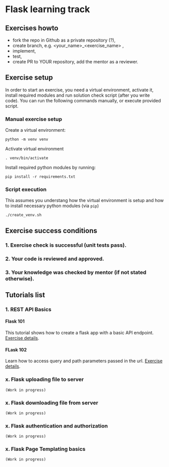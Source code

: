 # Flask learning track

## Exercises howto

- fork the repo in Github as a private repository (?), 
- create branch, e.g. <your_name>_<exercise_name> , 
- implement,
- test,
- create PR to YOUR repository, add the mentor as a reviewer.

## Exercise setup

In order to start an exercise, you need a virtual environment, activate it,
install required modules and run solution check script (after you write code).
You can run the following commands manually, or execute provided script.

### Manual exercise setup
Create a virtual environment:

    python -m venv venv

Activate virtual environment
    
    . venv/bin/activate


Install required python modules by running:

    pip install -r requirements.txt

### Script execution
This assumes you understang how the virtual environment is setup 
and how to install necessary python modules (via `pip`)

    ./create_venv.sh


## Exercise success conditions

### 1. Exercise check is successful (unit tests pass).
### 2. Your code is reviewed and approved.
### 3. Your knowledge was checked by mentor (if not stated otherwise).

## Tutorials list

### 1. REST API Basics
#### Flask 101

This tutorial shows how to create a flask app with a basic API endpoint.
[Exercise details](2_REST_API_basics/flask_101/readme.md).

#### FLask 102

Learn how to access query and path parameters passed in the url.
[Exercise details](2_REST_API_basics/flask_102/readme.md).

### x. Flask uploading file to server
``(Work in progress)``

### x. Flask downloading file from server
``(Work in progress)``

### x. Flask authentication and authorization
``(Work in progress)``

### x. Flask Page Templating basics
``(Work in progress)``